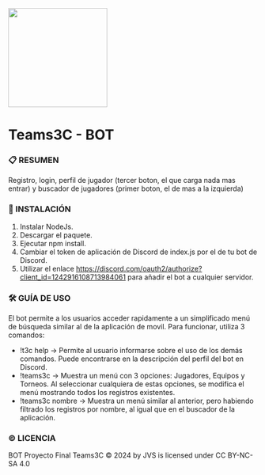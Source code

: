 <img src="https://github.com/JVSDAM/Proyecto-Final-Movil/assets/145678059/c32cc4fb-8bc1-46dd-85cf-3caf2d0d3f4a" width=200px height=200px> 
<h1>Teams3C - BOT</h1>

### 📋 RESUMEN
Registro, login, perfil de jugador (tercer boton, el que carga nada mas entrar) y buscador de jugadores (primer boton, el de mas a la izquierda)

### 🧱 INSTALACIÓN
1. Instalar NodeJs.
2. Descargar el paquete.
3. Ejecutar npm install.
4. Cambiar el token de aplicación de Discord de index.js por el de tu bot de Discord.
5. Utilizar el enlace https://discord.com/oauth2/authorize?client_id=1242916108713984061 para añadir el bot a cualquier servidor.

### 🛠 GUÍA DE USO
El bot permite a los usuarios acceder rapidamente a un simplificado menú de búsqueda similar al de la aplicación de movil. Para funcionar, utiliza 3 comandos:
- !t3c help -> Permite al usuario informarse sobre el uso de los demás comandos. Puede encontrarse en la descripción del perfil del bot en Discord.
- !teams3c -> Muestra un menú con 3 opciones: Jugadores, Equipos y Torneos. Al seleccionar cualquiera de estas opciones, se modifica el menú mostrando todos los registros existentes.
- !teams3c nombre -> Muestra un menú similar al anterior, pero habiendo filtrado los registros por nombre, al igual que en el buscador de la aplicación.

### © LICENCIA
BOT Proyecto Final Teams3C © 2024 by JVS is licensed under CC BY-NC-SA 4.0 

